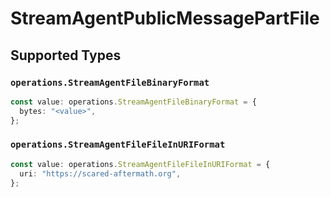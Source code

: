 # StreamAgentPublicMessagePartFile


## Supported Types

### `operations.StreamAgentFileBinaryFormat`

```typescript
const value: operations.StreamAgentFileBinaryFormat = {
  bytes: "<value>",
};
```

### `operations.StreamAgentFileFileInURIFormat`

```typescript
const value: operations.StreamAgentFileFileInURIFormat = {
  uri: "https://scared-aftermath.org",
};
```

